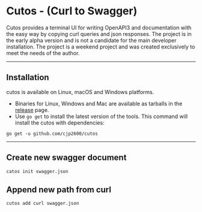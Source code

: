 # Cutos - (Curl to Swagger) 

Cutos provides a terminal UI for writing OpenAPI3 and documentation with the easy way by copying сurl queries and json responses.
The project is in the early alpha version and is not a candidate for the main developer installation.
The project is a weekend project and was created exclusively to meet the needs of the author.

---

## Installation

cutos is available on Linux, macOS and Windows platforms.

* Binaries for Linux, Windows and Mac are available as tarballs in the [release](https://github.com/cjp2600/cutos/releases) page.
* Use `go get` to install the latest version of the tools. This command will install the cutos with dependencies:
```shell
go get -u github.com/cjp2600/cutos
```                                                           

---

## Create new swagger document
```shell
catos init swagger.json
```

## Append new path from curl
```shell
cutos add curl swagger.json
```
